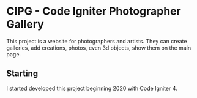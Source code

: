# CIPG - Code Igniter Photographer Gallery

This project is a website for photographers and artists. They can create galleries, add creations, photos, even 3d objects, show them on the main page.


## Starting

I started developed this project beginning 2020 with Code Igniter 4.